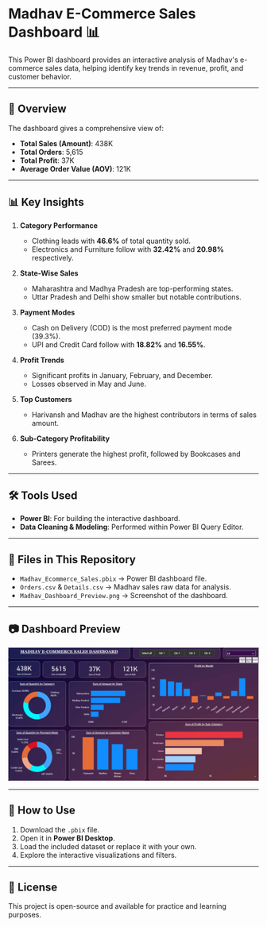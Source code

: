 # Madhav E-Commerce Sales Dashboard 📊

This Power BI dashboard provides an interactive analysis of Madhav's e-commerce sales data, helping identify key trends in revenue, profit, and customer behavior.

---

## 📌 Overview
The dashboard gives a comprehensive view of:
- **Total Sales (Amount)**: 438K
- **Total Orders**: 5,615
- **Total Profit**: 37K
- **Average Order Value (AOV)**: 121K

---

## 📊 Key Insights
1. **Category Performance**
   - Clothing leads with **46.6%** of total quantity sold.
   - Electronics and Furniture follow with **32.42%** and **20.98%** respectively.

2. **State-Wise Sales**
   - Maharashtra and Madhya Pradesh are top-performing states.
   - Uttar Pradesh and Delhi show smaller but notable contributions.

3. **Payment Modes**
   - Cash on Delivery (COD) is the most preferred payment mode (39.3%).
   - UPI and Credit Card follow with **18.82%** and **16.55%**.

4. **Profit Trends**
   - Significant profits in January, February, and December.
   - Losses observed in May and June.

5. **Top Customers**
   - Harivansh and Madhav are the highest contributors in terms of sales amount.

6. **Sub-Category Profitability**
   - Printers generate the highest profit, followed by Bookcases and Sarees.

---

## 🛠️ Tools Used
- **Power BI**: For building the interactive dashboard.
- **Data Cleaning & Modeling**: Performed within Power BI Query Editor.

---

## 📂 Files in This Repository
- `Madhav_Ecommerce_Sales.pbix` → Power BI dashboard file.
- `Orders.csv` & `Details.csv` → Madhav sales raw data for analysis.
- `Madhav_Dashboard_Preview.png` → Screenshot of the dashboard.

---

## 📷 Dashboard Preview
![Madhav E-Commerce Sales Dashboard](madhav_ecom_dashboard.png)


---

## 🚀 How to Use
1. Download the `.pbix` file.
2. Open it in **Power BI Desktop**.
3. Load the included dataset or replace it with your own.
4. Explore the interactive visualizations and filters.

---

## 📄 License
This project is open-source and available for practice and learning purposes.
